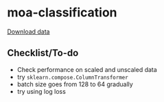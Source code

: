 # moa-classification
[Download data](https://www.kaggle.com/c/lish-moa/data)

## Checklist/To-do
* Check performance on scaled and unscaled data
* try `sklearn.compose.ColumnTransformer`
* batch size goes from 128 to 64 gradually 
* try using log loss
